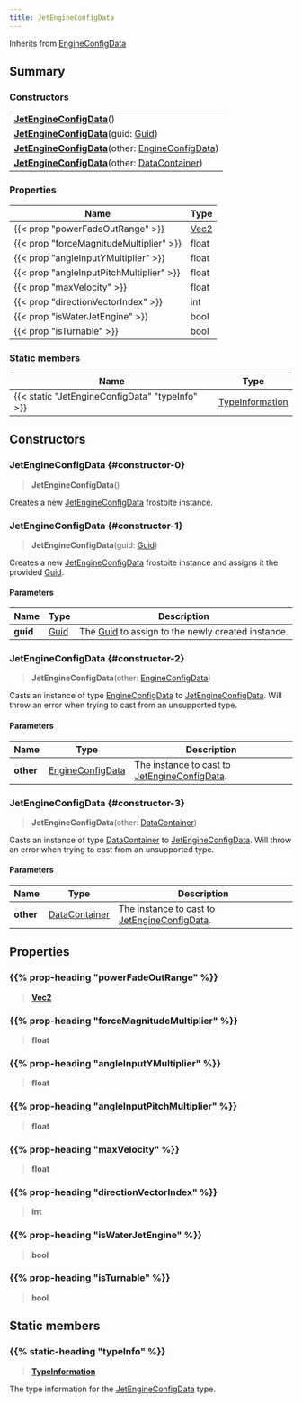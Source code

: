 ```yaml
---
title: JetEngineConfigData
---
```


Inherits from [EngineConfigData](/vext/ref/fb/engineconfigdata)

## Summary

### Constructors

|  |
| --- |
| **[JetEngineConfigData](#constructor-0)**() |
| **[JetEngineConfigData](#constructor-1)**(guid: [Guid](/vext/ref/shared/type/guid)) |
| **[JetEngineConfigData](#constructor-2)**(other: [EngineConfigData](/vext/ref/fb/engineconfigdata)) |
| **[JetEngineConfigData](#constructor-3)**(other: [DataContainer](/vext/ref/shared/type/datacontainer)) |

### Properties

| Name | Type |
| ---- | ---- |
| {{< prop "powerFadeOutRange" >}} | [Vec2](/vext/ref/shared/type/vec2) |
| {{< prop "forceMagnitudeMultiplier" >}} | float |
| {{< prop "angleInputYMultiplier" >}} | float |
| {{< prop "angleInputPitchMultiplier" >}} | float |
| {{< prop "maxVelocity" >}} | float |
| {{< prop "directionVectorIndex" >}} | int |
| {{< prop "isWaterJetEngine" >}} | bool |
| {{< prop "isTurnable" >}} | bool |

### Static members

| Name | Type |
| ---- | ---- |
| {{< static "JetEngineConfigData" "typeInfo" >}} | [TypeInformation](/vext/ref/shared/type/typeinformation) |

## Constructors

### JetEngineConfigData {#constructor-0}

> **JetEngineConfigData**()

Creates a new [JetEngineConfigData](/vext/ref/fb/jetengineconfigdata) frostbite instance.

### JetEngineConfigData {#constructor-1}

> **JetEngineConfigData**(guid: [Guid](/vext/ref/shared/type/guid))

Creates a new [JetEngineConfigData](/vext/ref/fb/jetengineconfigdata) frostbite instance and assigns it the provided [Guid](/vext/ref/shared/type/guid).

#### Parameters

| Name | Type | Description |
| ---- | ---- | ----------- |
| **guid** | [Guid](/vext/ref/shared/type/guid) | The [Guid](/vext/ref/shared/type/guid) to assign to the newly created instance. |

### JetEngineConfigData {#constructor-2}

> **JetEngineConfigData**(other: [EngineConfigData](/vext/ref/fb/engineconfigdata))

Casts an instance of type [EngineConfigData](/vext/ref/fb/engineconfigdata) to [JetEngineConfigData](/vext/ref/fb/jetengineconfigdata). Will throw an error when trying to cast from an unsupported type.

#### Parameters

| Name | Type | Description |
| ---- | ---- | ----------- |
| **other** | [EngineConfigData](/vext/ref/fb/engineconfigdata) | The instance to cast to [JetEngineConfigData](/vext/ref/fb/jetengineconfigdata). |

### JetEngineConfigData {#constructor-3}

> **JetEngineConfigData**(other: [DataContainer](/vext/ref/shared/type/datacontainer))

Casts an instance of type [DataContainer](/vext/ref/shared/type/datacontainer) to [JetEngineConfigData](/vext/ref/fb/jetengineconfigdata). Will throw an error when trying to cast from an unsupported type.

#### Parameters

| Name | Type | Description |
| ---- | ---- | ----------- |
| **other** | [DataContainer](/vext/ref/shared/type/datacontainer) | The instance to cast to [JetEngineConfigData](/vext/ref/fb/jetengineconfigdata). |

## Properties

### {{% prop-heading "powerFadeOutRange" %}}

> **[Vec2](/vext/ref/shared/type/vec2)**

### {{% prop-heading "forceMagnitudeMultiplier" %}}

> **float**

### {{% prop-heading "angleInputYMultiplier" %}}

> **float**

### {{% prop-heading "angleInputPitchMultiplier" %}}

> **float**

### {{% prop-heading "maxVelocity" %}}

> **float**

### {{% prop-heading "directionVectorIndex" %}}

> **int**

### {{% prop-heading "isWaterJetEngine" %}}

> **bool**

### {{% prop-heading "isTurnable" %}}

> **bool**

## Static members

### {{% static-heading "typeInfo" %}}

> **[TypeInformation](/vext/ref/shared/type/typeinformation)**

The type information for the [JetEngineConfigData](/vext/ref/fb/jetengineconfigdata) type.


